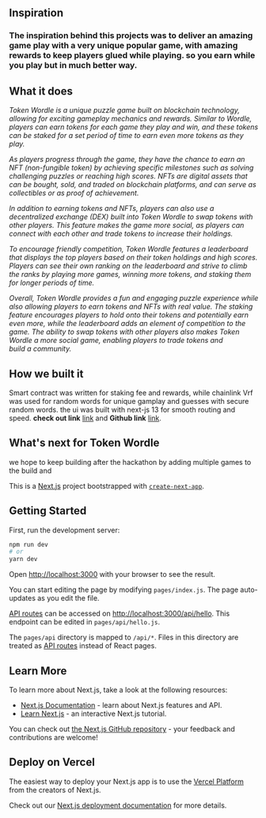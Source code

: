 ## Inspiration
### The inspiration behind this projects was to deliver an amazing game play with a very unique popular game, with amazing rewards to keep players glued while playing. so you earn while you play but in much better way.
## What it does
_Token Wordle is a unique puzzle game built on blockchain technology, allowing for exciting gameplay mechanics and rewards. Similar to Wordle, players can earn tokens for each game they play and win, and these tokens can be staked for a set period of time to earn even more tokens as they play._

_As players progress through the game, they have the chance to earn an NFT (non-fungible token) by achieving specific milestones such as solving challenging puzzles or reaching high scores. NFTs are digital assets that can be bought, sold, and traded on blockchain platforms, and can serve as collectibles or as proof of achievement._

_In addition to earning tokens and NFTs, players can also use a decentralized exchange (DEX) built into Token Wordle to swap tokens with other players. This feature makes the game more social, as players can connect with each other and trade tokens to increase their holdings._

_To encourage friendly competition, Token Wordle features a leaderboard that displays the top players based on their token holdings and high scores. Players can see their own ranking on the leaderboard and strive to climb the ranks by playing more games, winning more tokens, and staking them for longer periods of time._

_Overall, Token Wordle provides a fun and engaging puzzle experience while also allowing players to earn tokens and NFTs with real value. The staking feature encourages players to hold onto their tokens and potentially earn even more, while the leaderboard adds an element of competition to the game. The ability to swap tokens with other players also makes Token Wordle a more social game, enabling players to trade tokens and build a community._
## How we built it
Smart contract was written for staking fee and rewards, while chainlink Vrf was used for random words for unique gamplay and guesses with secure random words. the ui was built with next-js 13 for smooth routing and speed. **check out link** [link](https://token-wordle.vercel.app/) and **Github link** [link](https://github.com/joeephwild/token-wordle).

## What's next for Token Wordle
we hope to keep building after the hackathon by adding multiple games to the build and 


This is a [Next.js](https://nextjs.org/) project bootstrapped with [`create-next-app`](https://github.com/vercel/next.js/tree/canary/packages/create-next-app).
## Getting Started

First, run the development server:

```bash
npm run dev
# or
yarn dev
```

Open [http://localhost:3000](http://localhost:3000) with your browser to see the result.

You can start editing the page by modifying `pages/index.js`. The page auto-updates as you edit the file.

[API routes](https://nextjs.org/docs/api-routes/introduction) can be accessed on [http://localhost:3000/api/hello](http://localhost:3000/api/hello). This endpoint can be edited in `pages/api/hello.js`.

The `pages/api` directory is mapped to `/api/*`. Files in this directory are treated as [API routes](https://nextjs.org/docs/api-routes/introduction) instead of React pages.

## Learn More

To learn more about Next.js, take a look at the following resources:

- [Next.js Documentation](https://nextjs.org/docs) - learn about Next.js features and API.
- [Learn Next.js](https://nextjs.org/learn) - an interactive Next.js tutorial.

You can check out [the Next.js GitHub repository](https://github.com/vercel/next.js/) - your feedback and contributions are welcome!

## Deploy on Vercel

The easiest way to deploy your Next.js app is to use the [Vercel Platform](https://vercel.com/new?utm_medium=default-template&filter=next.js&utm_source=create-next-app&utm_campaign=create-next-app-readme) from the creators of Next.js.

Check out our [Next.js deployment documentation](https://nextjs.org/docs/deployment) for more details.
